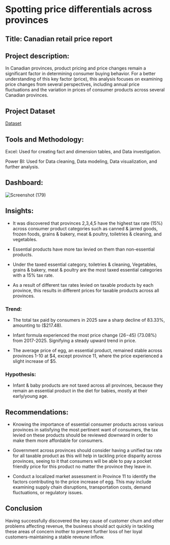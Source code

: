 # Spotting price differentials across provinces 


## Title: Canadian retail price report


## Project description:

In Canadian provinces, product pricing and price changes remain a significant factor in determining consumer buying behavior. For a better understanding of this key factor (price), this analysis focuses on examining price changes from several perspectives, including annual price fluctuations and the variation in prices of consumer products across several Canadian provinces.  

## Project Dataset  
[Dataset](https://github.com/Eleazar19/Smart-store-sales-report/blob/main/Smart%20store%20sales%20data.xlsx)

## Tools and Methodology:

Excel: Used for creating fact and dimension tables, and Data investigation.

Power BI: Used for Data cleaning, Data modeling, Data visualization, and further analysis.


## Dashboard:
![Screenshot (179)](https://github.com/user-attachments/assets/160dc837-c3cf-4d50-bb4e-99de84d41ccd)


## Insights:

- It was discovered that provinces 2,3,4,5 have the highest tax rate (15%) across consumer product categories such as canned & jarred goods, frozen foods, grains & bakery, meat & poultry, toiletries & cleaning, and vegetables.

- Essential products have more tax levied on them than non-essential products.

- Under the taxed essential category, toiletries & cleaning, Vegetables, grains & bakery, meat & poultry are the most taxed essential categories with a 15% tax rate.

- As a result of different tax rates levied on taxable products by each province, this results in different prices for taxable products across all provinces.

### Trend:
- The total tax paid by consumers in 2025 saw a sharp decline of 83.33%, amounting to ($217.48).

- Infant formula experienced the most price change ($26-$45) (73.08%) from 2017-2025. Signifying a steady upward trend in price.

- The average price of egg, an essential product, remained stable across provinces 1-10 at $4, except province 11, where the price experienced a slight increase of $5.

### Hypothesis:
- Infant & baby products are not taxed across all provinces, because they remain an essential product in the diet for babies, mostly at their early/young age.


## Recommendations:
- Knowing the importance of essential consumer products across various provinces in satisfying the most pertinent want of consumers, the tax levied on these products should be reviewed downward in order to make them more affordable for consumers.

- Government across provinces should consider having a unified tax rate for all taxable product as this will help in tackling price disparity across provinces, seeing to it that consumers will be able to pay a pocket friendly price for this product no matter the province they leave in.

- Conduct a localized market assessment in Province 11 to identify the factors contributing to the price increase of egg. This may include examining supply chain disruptions, transportation costs, demand fluctuations, or regulatory issues.   


 ## Conclusion

Having successfully discovered the key cause of customer churn and other problems affecting revenue, the business should act quickly in tackling these areas of concern inother to prevent further loss of her loyal customers-maintaining a stable reveune inflow.  
